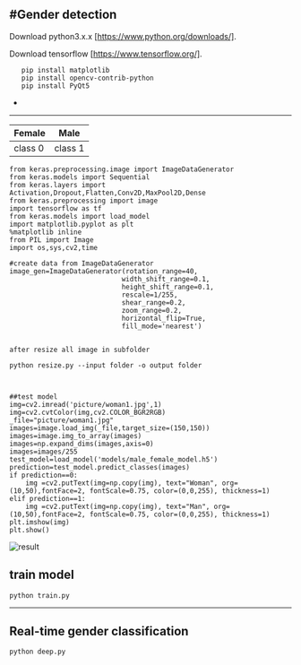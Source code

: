 #Gender detection
----------------------------------------------------------

Download python3.x.x  [https://www.python.org/downloads/].

Download tensorflow  [https://www.tensorflow.org/].


```pip install tensorflow_gpu==1.9.0
   pip install matplotlib
   pip install opencv-contrib-python
   pip install PyQt5
```

- 
----------

| Female        |Male           | 
| ------------- |:-------------:| 
| class 0       | class 1       | 


```import numpy as np
from keras.preprocessing.image import ImageDataGenerator
from keras.models import Sequential
from keras.layers import Activation,Dropout,Flatten,Conv2D,MaxPool2D,Dense
from keras.preprocessing import image
import tensorflow as tf
from keras.models import load_model
import matplotlib.pyplot as plt
%matplotlib inline
from PIL import Image
import os,sys,cv2,time

#create data from ImageDataGenerator
image_gen=ImageDataGenerator(rotation_range=40,
                            width_shift_range=0.1,
                            height_shift_range=0.1,
                            rescale=1/255,
                            shear_range=0.2,
                            zoom_range=0.2,
                            horizontal_flip=True,
                            fill_mode='nearest')
                            
                            
after resize all image in subfolder

python resize.py --input folder -o output folder



##test model
img=cv2.imread('picture/woman1.jpg',1)
img=cv2.cvtColor(img,cv2.COLOR_BGR2RGB)
_file="picture/woman1.jpg"
images=image.load_img(_file,target_size=(150,150))
images=image.img_to_array(images)
images=np.expand_dims(images,axis=0)
images=images/255
test_model=load_model('models/male_female_model.h5')
prediction=test_model.predict_classes(images)
if prediction==0:
    img =cv2.putText(img=np.copy(img), text="Woman", org=(10,50),fontFace=2, fontScale=0.75, color=(0,0,255), thickness=1)
elif prediction==1:
    img =cv2.putText(img=np.copy(img), text="Man", org=(10,50),fontFace=2, fontScale=0.75, color=(0,0,255), thickness=1)
plt.imshow(img)
plt.show()

```


![result](https://github.com/RashadGarayev/genderDetectionKeras/blob/master/picture/Screenshot%2003-18-2019%2013.11.41.jpg)


## train model ##

`python train.py`

----------

## Real-time gender classification ##

`python deep.py`



